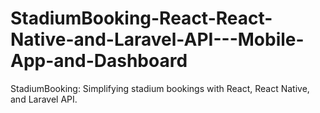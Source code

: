 # StadiumBooking-React-React-Native-and-Laravel-API---Mobile-App-and-Dashboard
StadiumBooking: Simplifying stadium bookings with React, React Native, and Laravel API.
